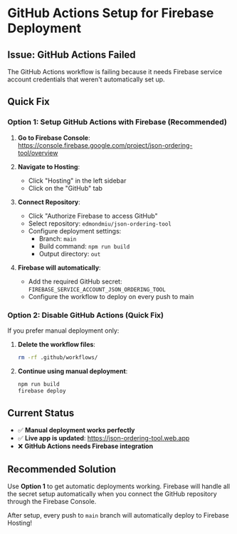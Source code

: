 # GitHub Actions Setup for Firebase Deployment

## Issue: GitHub Actions Failed

The GitHub Actions workflow is failing because it needs Firebase service account credentials that weren't automatically set up.

## Quick Fix

### Option 1: Setup GitHub Actions with Firebase (Recommended)

1. **Go to Firebase Console**: https://console.firebase.google.com/project/json-ordering-tool/overview

2. **Navigate to Hosting**:
   - Click "Hosting" in the left sidebar
   - Click on the "GitHub" tab

3. **Connect Repository**:
   - Click "Authorize Firebase to access GitHub" 
   - Select repository: `edmondmiu/json-ordering-tool`
   - Configure deployment settings:
     - Branch: `main`
     - Build command: `npm run build`
     - Output directory: `out`

4. **Firebase will automatically**:
   - Add the required GitHub secret: `FIREBASE_SERVICE_ACCOUNT_JSON_ORDERING_TOOL`
   - Configure the workflow to deploy on every push to main

### Option 2: Disable GitHub Actions (Quick Fix)

If you prefer manual deployment only:

1. **Delete the workflow files**:
   ```bash
   rm -rf .github/workflows/
   ```

2. **Continue using manual deployment**:
   ```bash
   npm run build
   firebase deploy
   ```

## Current Status

- ✅ **Manual deployment works perfectly**
- ✅ **Live app is updated**: https://json-ordering-tool.web.app
- ❌ **GitHub Actions needs Firebase integration**

## Recommended Solution

Use **Option 1** to get automatic deployments working. Firebase will handle all the secret setup automatically when you connect the GitHub repository through the Firebase Console.

After setup, every push to `main` branch will automatically deploy to Firebase Hosting!